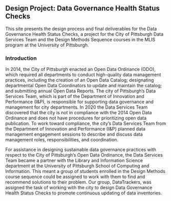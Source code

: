 ## Design Project: Data Governance Health Status Checks

This site presents the design process and final deliverables for the Data Governance Health Status Checks, a project for the City of Pittsburgh Data Services Team and the Design Methods Sequence courses in the MLIS program at the University of Pittsburgh.

### Introduction

In 2014, the City of Pittsburgh enacted an Open Data Ordinance (ODO), which required all departments to conduct high-quality data management practices, including the creation of an Open Data Catalog; designating departmental Open Data Coordinators to update and maintain the catalog; and submitting annual Open Data Reports. The city of Pittsburgh&rsquo;s Data Services Team, which is part of the Department of Innovation and Performance (I&P), is responsible for supporting data governance and management for city departments. In 2020 the Data Services Team discovered that the city is not in compliance with the 2014 Open Data Ordinance and does not have procedures for prioritizing open data publication. To work toward compliance, the city&rsquo;s Data Services Team from the Department of Innovation and Performance (I&P) planned data management engagement sessions to describe and discuss data management roles, responsibilities, and coordination.

For assistance in designing sustainable data governance practices with respect to the City of Pittsburgh&rsquo;s Open Data Ordinance, the Data Services Team became a partner with the Library and Information Science department at the University of Pittsburgh School of Computing and Information. This meant a group of students enrolled in the Design Methods course sequence could be assigned to work with them to find and recommend solutions to their problem. Our group, DataTrackers, was assigned the task of working with the city to design Data Governance Health Status Checks to promote continuous updating of data inventories.



